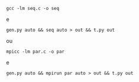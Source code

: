 ```
gcc -lm seq.c -o seq
```
e
```
gen.py auto && seq auto > out && t.py out
```
 
ou
```
mpicc -lm par.c -o par
```
e
```
gen.py auto && mpirun par auto > out && t.py out
```
